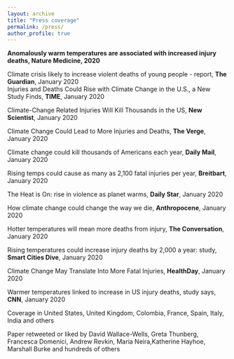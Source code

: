 ```yaml
---
layout: archive
title: "Press coverage"
permalink: /press/
author_profile: true
---
```


<b>Anomalously warm temperatures are associated with increased injury deaths, Nature Medicine, 2020</b>

Climate crisis likely to increase violent deaths of young people - report, <b>The Guardian</b>, January 2020<br>
Injuries and Deaths Could Rise with Climate Change in the U.S., a New Study Finds, <b>TIME</b>, January 2020

Climate-Change Related Injuries Will Kill Thousands in the US, <b>New Scientist</b>, January 2020

Climate Change Could Lead to More Injuries and Deaths, <b>The Verge</b>, January 2020

Climate change could kill thousands of Americans each year, <b>Daily Mail</b>, January 2020

Rising temps could cause as many as 2,100 fatal injuries per year, <b>Breitbart</b>, January 2020

The Heat is On: rise in violence as planet warms, <b>Daily Star</b>, January 2020

How climate change could change the way we die, <b>Anthropocene</b>, January 2020

Hotter temperatures will mean more deaths from injury, <b>The Conversation</b>, January 2020

Rising temperatures could increase injury deaths by 2,000 a year: study, <b>Smart Cities Dive</b>, January 2020

Climate Change May Translate Into More Fatal Injuries, <b>HealthDay</b>, January 2020

Warmer temperatures linked to increase in US injury deaths, study says, <b>CNN</b>, January 2020

Coverage in United States, United Kingdom, Colombia, France, Spain, Italy, India and others

Paper retweeted or liked by David Wallace-Wells, Greta Thunberg, Francesca Domenici, Andrew Revkin, Maria Neira,Katherine Hayhoe, Marshall Burke and hundreds of others

